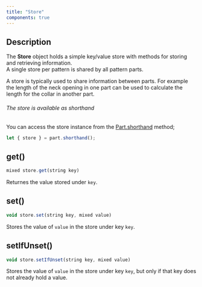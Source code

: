 ```yaml
---
title: "Store"
components: true
---
```


## Description

The **Store** object holds a simple key/value store with methods for storing and retrieving information.  
A single store per pattern is shared by all pattern parts.

A store is typically used to share information between parts. For example the length of the neck opening in one part can be used to calculate the length for the collar in another part.

<tip>

###### The store is available as shorthand

You can access the store instance from the [Part.shorthand](./part#shorthand) method;

```js
let { store } = part.shorthand();
```

</Tip>

## get()

```js
mixed store.get(string key)
```

Returnes the value stored under `key`.

## set()

```js
void store.set(string key, mixed value)
```

Stores the value of `value` in the store under key `key`.

## setIfUnset()

```js
void store.setIfUnset(string key, mixed value)
```

Stores the value of `value` in the store under key `key`, but only if that key does not already hold a value.